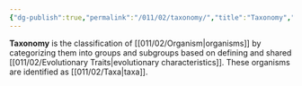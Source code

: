 ```yaml
---
{"dg-publish":true,"permalink":"/011/02/taxonomy/","title":"Taxonomy","tags":["BIOL422"],"noteIcon":"1","created":"2024-10-19T20:27:19.136-07:00","updated":"2024-10-03T23:32:10.802-07:00"}
---
```


**Taxonomy** is the classification of [[011/02/Organism\|organisms]] by categorizing them into groups and subgroups based on defining and shared [[011/02/Evolutionary Traits\|evolutionary characteristics]]. These organisms are identified as [[011/02/Taxa\|taxa]].
